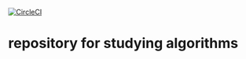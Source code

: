 [![CircleCI](https://circleci.com/gh/shibayu36/algorithms.svg?style=svg)](https://circleci.com/gh/shibayu36/algorithms)

# repository for studying algorithms
